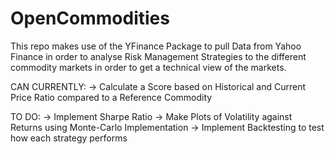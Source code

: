 # OpenCommodities
 
 This repo makes use of the YFinance Package to pull Data from Yahoo Finance in order to analyse Risk Management Strategies to the different commodity markets in order to get a technical view of the markets.
 
 CAN CURRENTLY:
 -> Calculate a Score based on Historical and Current Price Ratio compared to a Reference Commodity
 
 TO DO:
 -> Implement Sharpe Ratio
 -> Make Plots of Volatility against Returns using Monte-Carlo Implementation
 -> Implement Backtesting to test how each strategy performs
